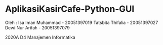 # AplikasiKasirCafe-Python-GUI

Oleh :
Isa Iman Muhammad - 20051397019
Tatsbita Thifalia - 20051397027
Dewi Nur Arifah - 20051397079

2020A D4 Manajemen Informatika
